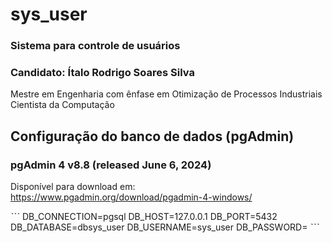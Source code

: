 # sys_user
### Sistema para controle de usuários

### Candidato: Ítalo Rodrigo Soares Silva
Mestre em Engenharia com ênfase em Otimização de Processos Industriais
Cientista da Computação


## Configuração do banco de dados (pgAdmin)

### pgAdmin 4 v8.8 (released June 6, 2024) 
Disponível para download em: https://www.pgadmin.org/download/pgadmin-4-windows/

ˋˋˋ
DB_CONNECTION=pgsql
DB_HOST=127.0.0.1
DB_PORT=5432
DB_DATABASE=dbsys_user
DB_USERNAME=sys_user
DB_PASSWORD=
ˋˋˋ
